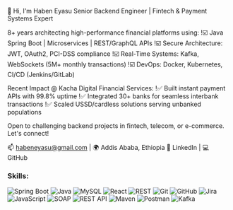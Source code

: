 👋 Hi, I'm Haben Eyasu
Senior Backend Engineer | Fintech & Payment Systems Expert

8+ years architecting high-performance financial platforms using:
!☑️ Java Spring Boot | Microservices | REST/GraphQL APIs
!☑️ Secure Architecture: JWT, OAuth2, PCI-DSS compliance
!☑️ Real-Time Systems: Kafka, WebSockets (5M+ monthly transactions)
!☑️ DevOps: Docker, Kubernetes, CI/CD (Jenkins/GitLab)

Recent Impact @ Kacha Digital Financial Services:
!✅ Built instant payment APIs with 99.8% uptime
!✅ Integrated 30+ banks for seamless interbank transactions
!✅ Scaled USSD/cardless solutions serving unbanked populations

Open to challenging backend projects in fintech, telecom, or e-commerce. Let's connect!

📫 habeneyasu@gmail.com | 🌍 Addis Ababa, Ethiopia
🔗 LinkedIn | 💻 GitHub

### Skills:
![Spring Boot](https://img.shields.io/badge/Spring%20Boot-6DB33F?style=for-the-badge&logo=spring)
![Java](https://img.shields.io/badge/Java-007396?style=for-the-badge&logo=java)
![MySQL](https://img.shields.io/badge/MySQL-4479A1?style=for-the-badge&logo=mysql)
![React](https://img.shields.io/badge/React-61DAFB?style=for-the-badge&logo=react)
![REST](https://img.shields.io/badge/REST-61DAFB?style=for-the-badge)
![Git](https://img.shields.io/badge/Git-F05032?style=for-the-badge&logo=git)
![GitHub](https://img.shields.io/badge/GitHub-181717?style=for-the-badge&logo=github)
![Jira](https://img.shields.io/badge/Jira-0052CC?style=for-the-badge&logo=jira-software)
![JavaScript](https://img.shields.io/badge/JavaScript-F7DF1E?style=for-the-badge&logo=javascript)
![SOAP](https://img.shields.io/badge/SOAP-8CBED6?style=for-the-badge)
![REST API](https://img.shields.io/badge/REST%20API-61DAFB?style=for-the-badge)
![Maven](https://img.shields.io/badge/Maven-C71A36?style=for-the-badge&logo=apache-maven)
![Postman](https://img.shields.io/badge/Postman-FF6C37?style=for-the-badge&logo=postman)
![Kafka](https://img.shields.io/badge/Apache%20Kafka-231F20?style=for-the-badge&logo=apache-kafka)


